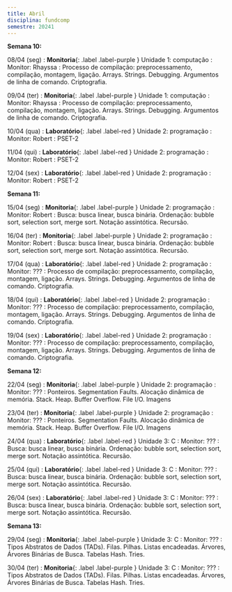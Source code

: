 ```yaml
---
title: Abril
disciplina: fundcomp 
semestre: 20241
---
```


**Semana 10:**

08/04 (seg)
: **Monitoria**{: .label .label-purple } Unidade 1: computação
  : Monitor: Rhayssa
: Processo de compilação: preprocessamento, compilação, montagem, ligação. Arrays. Strings. Debugging. Argumentos de linha de comando. Criptografia.

09/04 (ter)
: **Monitoria**{: .label .label-purple } Unidade 1: computação
  : Monitor: Rhayssa
: Processo de compilação: preprocessamento, compilação, montagem, ligação. Arrays. Strings. Debugging. Argumentos de linha de comando. Criptografia.

10/04 (qua)
: **Laboratório**{: .label .label-red } Unidade 2: programação
  : Monitor: Robert
: PSET-2

11/04 (qui)
: **Laboratório**{: .label .label-red } Unidade 2: programação
  : Monitor: Robert
: PSET-2

12/04 (sex)
: **Laboratório**{: .label .label-red } Unidade 2: programação
  : Monitor: Robert
: PSET-2

**Semana 11:**

15/04 (seg)
: **Monitoria**{: .label .label-purple } Unidade 2: programação
  : Monitor: Robert
: Busca: busca linear, busca binária. Ordenação: bubble sort, selection sort, merge sort. Notação assintótica. Recursão.

16/04 (ter)
: **Monitoria**{: .label .label-purple } Unidade 2: programação
  : Monitor: Robert
: Busca: busca linear, busca binária. Ordenação: bubble sort, selection sort, merge sort. Notação assintótica. Recursão.

17/04 (qua)
: **Laboratório**{: .label .label-red } Unidade 2: programação
  : Monitor: ???
: Processo de compilação: preprocessamento, compilação, montagem, ligação. Arrays. Strings. Debugging. Argumentos de linha de comando. Criptografia.


18/04 (qui)
: **Laboratório**{: .label .label-red } Unidade 2: programação
  : Monitor: ???
: Processo de compilação: preprocessamento, compilação, montagem, ligação. Arrays. Strings. Debugging. Argumentos de linha de comando. Criptografia.


19/04 (sex)
: **Laboratório**{: .label .label-red } Unidade 2: programação
  : Monitor: ???
: Processo de compilação: preprocessamento, compilação, montagem, ligação. Arrays. Strings. Debugging. Argumentos de linha de comando. Criptografia.


**Semana 12:**

22/04 (seg)
: **Monitoria**{: .label .label-purple } Unidade 2: programação
  : Monitor: ???
: Ponteiros. Segmentation Faults. Alocação dinâmica de memória. Stack. Heap. Buffer Overflow. File I/O. Imagens

23/04 (ter)
: **Monitoria**{: .label .label-purple } Unidade 2: programação
  : Monitor: ???
: Ponteiros. Segmentation Faults. Alocação dinâmica de memória. Stack. Heap. Buffer Overflow. File I/O. Imagens

24/04 (qua)
: **Laboratório**{: .label .label-red } Unidade 3: C
  : Monitor: ???
: Busca: busca linear, busca binária. Ordenação: bubble sort, selection sort, merge sort. Notação assintótica. Recursão.

25/04 (qui)
: **Laboratório**{: .label .label-red } Unidade 3: C
  : Monitor: ???
: Busca: busca linear, busca binária. Ordenação: bubble sort, selection sort, merge sort. Notação assintótica. Recursão.

26/04 (sex)
: **Laboratório**{: .label .label-red } Unidade 3: C
  : Monitor: ???
: Busca: busca linear, busca binária. Ordenação: bubble sort, selection sort, merge sort. Notação assintótica. Recursão.

**Semana 13:**

29/04 (seg)
: **Monitoria**{: .label .label-purple } Unidade 3: C
  : Monitor: ???
: Tipos Abstratos de Dados (TADs). Filas. Pilhas. Listas encadeadas. Árvores, Árvores Binárias de Busca. Tabelas Hash. Tries.

30/04 (ter)
: **Monitoria**{: .label .label-purple } Unidade 3: C
  : Monitor: ???
: Tipos Abstratos de Dados (TADs). Filas. Pilhas. Listas encadeadas. Árvores, Árvores Binárias de Busca. Tabelas Hash. Tries.